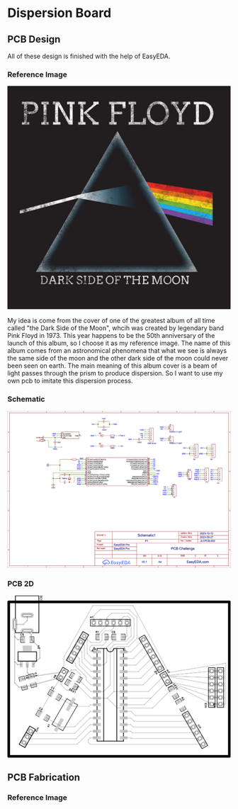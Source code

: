# Dispersion Board

## PCB Design

All of these design is finished with the help of EasyEDA.

### Reference Image

![the dark side of the moon](./Design/thedarksideofthemoon.jpeg)

My idea is come from the cover of one of the greatest album of all time called "the Dark Side of the Moon", whcih was created by legendary band Pink Floyd in 1973. This year happens to be the 50th anniversary of the launch of this album, so I choose it as my reference image. The name of this album comes from an astronomical phenomena that what we see is always the same side of the moon and the other dark side of the moon could never been seen on earth. The main meaning of this album cover is a beam of light passes through the prism to produce dispersion. So I want to use my own pcb to imitate this dispersion process.

### Schematic

![Schematic](./Design/Schematic.png)

### PCB 2D

![PCB2D](./Design/PCB.png)

## PCB Fabrication

### Reference Image

